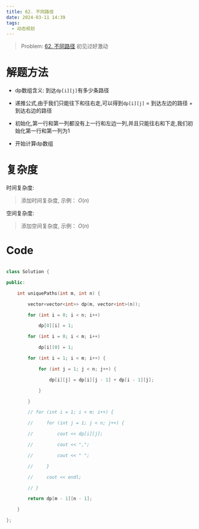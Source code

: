 ```yaml
---
title: 62. 不同路径
date: 2024-03-11 14:39
tags:
  - 动态规划
---
```

> Problem: [62. 不同路径](https://leetcode.cn/problems/unique-paths/description/)
> 初见过好激动


# 解题方法

  

- dp数组含义: 到达`dp[i][j]`有多少条路径

- 递推公式,由于我们只能往下和往右走,可以得到`dp[i][j]` = 到达左边的路径 + 到达右边的路径

- 初始化,第一行和第一列都没有上一行和左边一列,并且只能往右和下走,我们初始化第一行和第一列为1

- 开始计算dp数组

  

# 复杂度

  

时间复杂度:

> 添加时间复杂度, 示例： $O(n)$

  

空间复杂度:

> 添加空间复杂度, 示例： $O(n)$

  
  
  

# Code

```C++ []

class Solution {

public:

    int uniquePaths(int m, int n) {

        vector<vector<int>> dp(m, vector<int>(n));

        for (int i = 0; i < n; i++)

            dp[0][i] = 1;

        for (int i = 0; i < m; i++)

            dp[i][0] = 1;

        for (int i = 1; i < m; i++) {

            for (int j = 1; j < n; j++) {

                dp[i][j] = dp[i][j - 1] + dp[i - 1][j];

            }

        }

        // for (int i = 1; i < m; i++) {

        //     for (int j = 1; j < n; j++) {

        //         cout << dp[i][j];

        //         cout << ",";

        //         cout << " ";

        //     }

        //     cout << endl;

        // }

        return dp[m - 1][n - 1];

    }

};

```